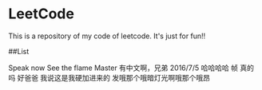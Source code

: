# LeetCode
This is a repository of my code of leetcode. It's just for fun!!

##List
 
Speak now
See the flame
Master 有中文啊，兄弟
2016/7/5
哈哈哈哈
帧
真的吗
好爸爸
我说这是我硬加进来的
发哦那个哦暗灯光啊哦那个哦昂